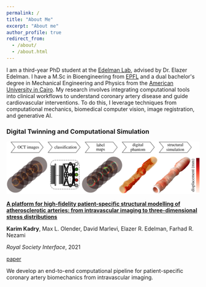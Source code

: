 ```yaml
---
permalink: /
title: "About Me"
excerpt: "About me"
author_profile: true
redirect_from: 
  - /about/
  - /about.html
---
```


I am a third-year PhD student at the [Edelman Lab](https://edelmanlab.mit.edu/), advised by Dr. Elazer Edelman. I have a M.Sc in Bioengineering from [EPFL](https://www.epfl.ch/schools/sv/) and a dual bachelor's degree in Mechanical Engineering and Physics from the [American University in Cairo](https://www.aucegypt.edu/). My research involves integrating computational tools into clinical workflows to understand coronary artery disease and guide cardiovascular interventions. To do this, I leverage techniques from computational mechanics, biomedical computer vision, image registration, and generative AI.



### Digital Twinning and Computational Simulation

<div class="image-text-block">
  <img src="/assets/img/rsif.jpg" alt="coronarytwin.html">
  <div>
    <p><strong class="strong-title"><a href="https://royalsocietypublishing.org/doi/full/10.1098/rsif.2021.0436">A platform for high-fidelity patient-specific structural modelling of atherosclerotic arteries: from intravascular imaging to three-dimensional stress distributions</a></strong></p>
    <p class="author-list">
      <b>Karim Kadry</b>,
      Max L. Olender,
      David Marlevi,
      Elazer R. Edelman,
      Farhad R. Nezami
    </p>
    <p class="journal-year"><em>Royal Society Interface</em>, 2021</p>
    <div class="links">
      <a href="https://royalsocietypublishing.org/doi/full/10.1098/rsif.2021.0436">paper</a> 
    </div>
    <p>We develop an end-to-end computational pipeline for patient-specific coronary artery biomechanics from intravascular imaging.</p>
  </div>
</div>